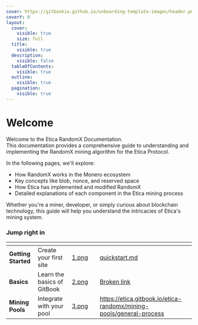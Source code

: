 ```yaml
---
cover: https://gitbookio.github.io/onboarding-template-images/header.png
coverY: 0
layout:
  cover:
    visible: true
    size: full
  title:
    visible: true
  description:
    visible: false
  tableOfContents:
    visible: true
  outline:
    visible: true
  pagination:
    visible: true
---
```


# Welcome

Welcome to the Etica RandomX Documentation.\
This documentation provides a comprehensive guide to understanding and implementing the RandomX mining algorithm for the Etica Protocol.&#x20;

In the following pages, we'll explore:

* How RandomX works in the Monero ecosystem
* Key concepts like blob, nonce, and reserved space
* How Etica has implemented and modified RandomX
* Detailed explanations of each component in the Etica mining process

Whether you're a miner, developer, or simply curious about blockchain technology, this guide will help you understand the intricacies of Etica's mining system.

### Jump right in

<table data-view="cards"><thead><tr><th></th><th></th><th data-hidden data-card-cover data-type="files"></th><th data-hidden></th><th data-hidden data-card-target data-type="content-ref"></th></tr></thead><tbody><tr><td><strong>Getting Started</strong></td><td>Create your first site</td><td><a href=".gitbook/assets/1.png">1.png</a></td><td></td><td><a href="getting-started/quickstart.md">quickstart.md</a></td></tr><tr><td><strong>Basics</strong></td><td>Learn the basics of GitBook</td><td><a href=".gitbook/assets/2.png">2.png</a></td><td></td><td><a href="broken-reference">Broken link</a></td></tr><tr><td><strong>Mining Pools</strong></td><td>Integrate with your pool</td><td><a href=".gitbook/assets/3.png">3.png</a></td><td></td><td><a href="https://etica.gitbook.io/etica-randomx/mining-pools/general-process">https://etica.gitbook.io/etica-randomx/mining-pools/general-process</a></td></tr></tbody></table>
